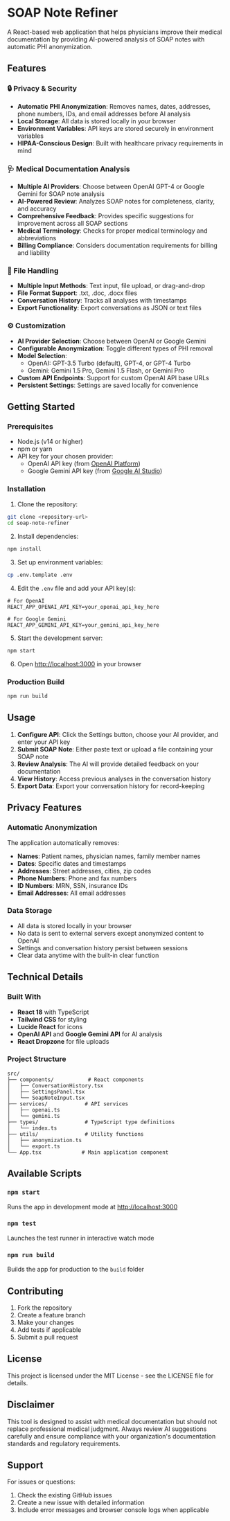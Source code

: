 # SOAP Note Refiner

A React-based web application that helps physicians improve their medical documentation by providing AI-powered analysis of SOAP notes with automatic PHI anonymization.

## Features

### 🔒 Privacy & Security
- **Automatic PHI Anonymization**: Removes names, dates, addresses, phone numbers, IDs, and email addresses before AI analysis
- **Local Storage**: All data is stored locally in your browser
- **Environment Variables**: API keys are stored securely in environment variables
- **HIPAA-Conscious Design**: Built with healthcare privacy requirements in mind

### 🩺 Medical Documentation Analysis
- **Multiple AI Providers**: Choose between OpenAI GPT-4 or Google Gemini for SOAP note analysis
- **AI-Powered Review**: Analyzes SOAP notes for completeness, clarity, and accuracy
- **Comprehensive Feedback**: Provides specific suggestions for improvement across all SOAP sections
- **Medical Terminology**: Checks for proper medical terminology and abbreviations
- **Billing Compliance**: Considers documentation requirements for billing and liability

### 📁 File Handling
- **Multiple Input Methods**: Text input, file upload, or drag-and-drop
- **File Format Support**: .txt, .doc, .docx files
- **Conversation History**: Tracks all analyses with timestamps
- **Export Functionality**: Export conversations as JSON or text files

### ⚙️ Customization
- **AI Provider Selection**: Choose between OpenAI or Google Gemini
- **Configurable Anonymization**: Toggle different types of PHI removal
- **Model Selection**: 
  - OpenAI: GPT-3.5 Turbo (default), GPT-4, or GPT-4 Turbo
  - Gemini: Gemini 1.5 Pro, Gemini 1.5 Flash, or Gemini Pro
- **Custom API Endpoints**: Support for custom OpenAI API base URLs
- **Persistent Settings**: Settings are saved locally for convenience

## Getting Started

### Prerequisites
- Node.js (v14 or higher)
- npm or yarn
- API key for your chosen provider:
  - OpenAI API key (from [OpenAI Platform](https://platform.openai.com/api-keys))
  - Google Gemini API key (from [Google AI Studio](https://makersuite.google.com/app/apikey))

### Installation

1. Clone the repository:
```bash
git clone <repository-url>
cd soap-note-refiner
```

2. Install dependencies:
```bash
npm install
```

3. Set up environment variables:
```bash
cp .env.template .env
```

4. Edit the `.env` file and add your API key(s):
```env
# For OpenAI
REACT_APP_OPENAI_API_KEY=your_openai_api_key_here

# For Google Gemini  
REACT_APP_GEMINI_API_KEY=your_gemini_api_key_here
```

5. Start the development server:
```bash
npm start
```

6. Open [http://localhost:3000](http://localhost:3000) in your browser

### Production Build

```bash
npm run build
```

## Usage

1. **Configure API**: Click the Settings button, choose your AI provider, and enter your API key
2. **Submit SOAP Note**: Either paste text or upload a file containing your SOAP note
3. **Review Analysis**: The AI will provide detailed feedback on your documentation
4. **View History**: Access previous analyses in the conversation history
5. **Export Data**: Export your conversation history for record-keeping

## Privacy Features

### Automatic Anonymization
The application automatically removes:
- **Names**: Patient names, physician names, family member names
- **Dates**: Specific dates and timestamps
- **Addresses**: Street addresses, cities, zip codes
- **Phone Numbers**: Phone and fax numbers
- **ID Numbers**: MRN, SSN, insurance IDs
- **Email Addresses**: All email addresses

### Data Storage
- All data is stored locally in your browser
- No data is sent to external servers except anonymized content to OpenAI
- Settings and conversation history persist between sessions
- Clear data anytime with the built-in clear function

## Technical Details

### Built With
- **React 18** with TypeScript
- **Tailwind CSS** for styling
- **Lucide React** for icons
- **OpenAI API** and **Google Gemini API** for AI analysis
- **React Dropzone** for file uploads

### Project Structure
```
src/
├── components/           # React components
│   ├── ConversationHistory.tsx
│   ├── SettingsPanel.tsx
│   └── SoapNoteInput.tsx
├── services/            # API services
│   ├── openai.ts
│   └── gemini.ts
├── types/               # TypeScript type definitions
│   └── index.ts
├── utils/               # Utility functions
│   ├── anonymization.ts
│   └── export.ts
└── App.tsx             # Main application component
```

## Available Scripts

### `npm start`
Runs the app in development mode at [http://localhost:3000](http://localhost:3000)

### `npm test`
Launches the test runner in interactive watch mode

### `npm run build`
Builds the app for production to the `build` folder

## Contributing

1. Fork the repository
2. Create a feature branch
3. Make your changes
4. Add tests if applicable
5. Submit a pull request

## License

This project is licensed under the MIT License - see the LICENSE file for details.

## Disclaimer

This tool is designed to assist with medical documentation but should not replace professional medical judgment. Always review AI suggestions carefully and ensure compliance with your organization's documentation standards and regulatory requirements.

## Support

For issues or questions:
1. Check the existing GitHub issues
2. Create a new issue with detailed information
3. Include error messages and browser console logs when applicable